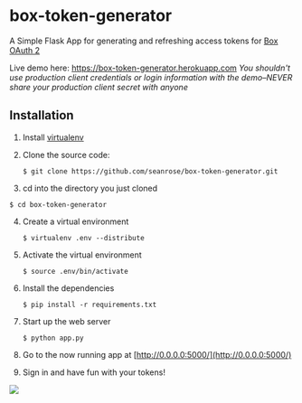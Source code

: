 box-token-generator
===================

A Simple Flask App for generating and refreshing access tokens for [Box OAuth 2](http://developers.box.com/oauth/)

Live demo here: https://box-token-generator.herokuapp.com
*You shouldn't use production client credentials or login information with the demo–NEVER share your production client secret with anyone*

Installation
------------

1. Install [virtualenv](http://www.virtualenv.org/en/latest/#installation)

2. Clone the source code:

    ```$ git clone https://github.com/seanrose/box-token-generator.git ```

3. cd into the directory you just cloned

  ```$ cd box-token-generator```

4. Create a virtual environment

    ```$ virtualenv .env --distribute```

5. Activate the virtual environment

    ```$ source .env/bin/activate```

6. Install the dependencies

    ```$ pip install -r requirements.txt```

7. Start up the web server

    ```$ python app.py```

8. Go to the now running app at [http://0.0.0.0:5000/](http://0.0.0.0:5000/)

9. Sign in and have fun with your tokens!

![](http://imgur.com/2T0UyMa.gif)
